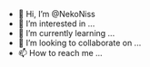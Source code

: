 - 👋 Hi, I’m @NekoNiss
- 👀 I’m interested in ...
- 🌱 I’m currently learning ...
- 💞️ I’m looking to collaborate on ...
- 📫 How to reach me ...

<!---
NekoNiss/NekoNiss is a ✨ special ✨ repository because its `README.md` (this file) appears on your GitHub profile.
You can click the Preview link to take a look at your changes.
--->
